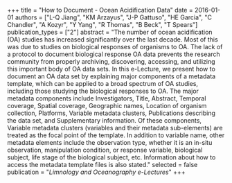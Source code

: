 +++
title = "How to Document - Ocean Acidification Data"
date = 2016-01-01
authors = ["L-Q Jiang", "KM Arzayus", "J-P Gattuso", "HE Garcia", "C Chandler", "A Kozyr", "Y Yang", "R Thomas", "B Beck", "T Spears"]
publication_types = ["2"]
abstract = "The number of ocean acidification (OA) studies has increased significantly over the last decade. Most of this was due to studies on biological responses of organisms to OA. The lack of a protocol to document biological response OA data prevents the research community from properly archiving, discovering, accessing, and utilizing this important body of OA data sets. In this e-Lecture, we present how to document an OA data set by explaining major components of a metadata template, which can be applied to a broad spectrum of OA studies, including those studying the biological responses to OA. The major metadata components include Investigators, Title, Abstract, Temporal coverage, Spatial coverage, Geographic names, Location of organism collection, Platforms, Variable metadata clusters, Publications describing the data set, and Supplementary information. Of these components, Variable metadata clusters (variables and their metadata sub-elements) are treated as the focal point of the template. In addition to variable name, other metadata elements include the observation type, whether it is an in-situ observation, manipulation condition, or response variable, biological subject, life stage of the biological subject, etc. Information about how to access the metadata template files is also stated."
selected = false
publication = "*Limnology and Oceanography e-Lectures*"
+++

